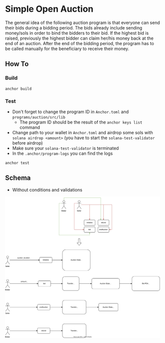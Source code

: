 # Simple Open Auction

The general idea of the following auction program is that everyone can 
send their bids during a bidding period. The bids already include sending 
money/sols in order to bind the bidders to their bid. If the highest bid is raised, 
previously the highest bidder can claim her/his money back at the end of an auction. 
After the end of the bidding period, the program has to be called manually for 
the beneficiary to receive their money.

## How To

### Build

```shell
anchor build
```

### Test

- Don't forget to change the program ID in `Anchor.toml` and `programs/auction/src/lib`
  - The program ID should be the result of the `anchor keys list` command
- Change path to your wallet in `Anchor.toml` and airdrop some sols with `solana airdrop <amount>`
(you have to start the `solana-test-validator` before airdrop)
- Make sure your `solana-test-validator` is terminated
- In the `.anchor/program-logs` you can find the logs

```shell
anchor test
```

## Schema

- Without conditions and validations

<p align="center">
   <img src="./assets/auction.svg" alt="Auction schema" />
</p>
